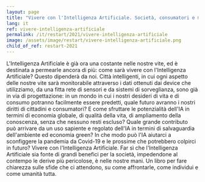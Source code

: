 ```yaml
---
layout: page
title: "Vivere con l'Intelligenza Artificiale. Società, consumatori e mercato"
lang: it
ref: vivere-intelligenza-artificiale
permalink: /it/restart/2021/vivere-intelligenza-artificiale
image: /assets/image/restart/vivere-intelligenza-artificiale.png
child_of_ref: restart-2021
---
```


L'Intelligenza Artificiale è già ora una costante nelle nostre vite, ed è destinata a permearle ancora di più: come sarà vivere con l'Intelligenza Artificiale? Questo dipenderà da noi. Città intelligenti, in cui ogni aspetto delle nostre vite sarà monitorabile attraverso i dati ottenuti dai device che utilizziamo, da una fitta rete di sensori e da sistemi di sorveglianza, sono già in via di progettazione: in un mondo in cui i nostri desideri di vita e di consumo potranno facilmente essere predetti, quale futuro avranno i nostri diritti di cittadini e consumatori? E come sfruttare le potenzialità dell'IA in termini di economia globale, di qualità della vita, di ampliamento della conoscenza, senza che nessuno resti escluso? Quale grande contributo può arrivare da un uso sapiente e regolato dell'IA in termini di salvaguardia dell'ambiente ed economia green? In che modo può l'IA aiutarci a sconfiggere la pandemia da Covid-19 e le prossime che potrebbero colpirci in futuro? Vivere con l'Intelligenza Artificiale. Far sì che l'Intelligenza Artificiale sia fonte di grandi benefici per la società, impedendone al contempo le derive più pericolose, è nelle nostre mani. Un libro per fare chiarezza sulle sfide che ci attendono, su come affrontarle, come individui e come umanità tutta.
